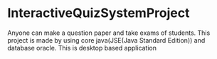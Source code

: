 # InteractiveQuizSystemProject
Anyone can make a question paper and take exams of students. This project is made by using core java(JSE(Java Standard Edition)) and database oracle.
This is desktop based application
